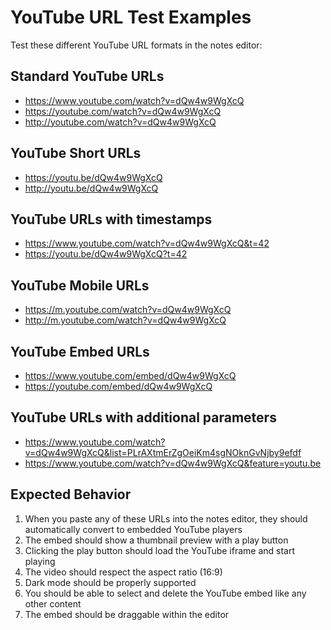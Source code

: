 # YouTube URL Test Examples

Test these different YouTube URL formats in the notes editor:

## Standard YouTube URLs
- https://www.youtube.com/watch?v=dQw4w9WgXcQ
- https://youtube.com/watch?v=dQw4w9WgXcQ
- http://youtube.com/watch?v=dQw4w9WgXcQ

## YouTube Short URLs
- https://youtu.be/dQw4w9WgXcQ
- http://youtu.be/dQw4w9WgXcQ

## YouTube URLs with timestamps
- https://www.youtube.com/watch?v=dQw4w9WgXcQ&t=42
- https://youtu.be/dQw4w9WgXcQ?t=42

## YouTube Mobile URLs
- https://m.youtube.com/watch?v=dQw4w9WgXcQ
- http://m.youtube.com/watch?v=dQw4w9WgXcQ

## YouTube Embed URLs
- https://www.youtube.com/embed/dQw4w9WgXcQ
- https://youtube.com/embed/dQw4w9WgXcQ

## YouTube URLs with additional parameters
- https://www.youtube.com/watch?v=dQw4w9WgXcQ&list=PLrAXtmErZgOeiKm4sgNOknGvNjby9efdf
- https://www.youtube.com/watch?v=dQw4w9WgXcQ&feature=youtu.be

## Expected Behavior
1. When you paste any of these URLs into the notes editor, they should automatically convert to embedded YouTube players
2. The embed should show a thumbnail preview with a play button
3. Clicking the play button should load the YouTube iframe and start playing
4. The video should respect the aspect ratio (16:9)
5. Dark mode should be properly supported
6. You should be able to select and delete the YouTube embed like any other content
7. The embed should be draggable within the editor